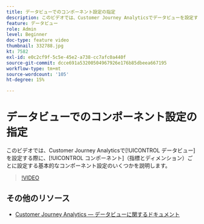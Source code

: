 ```yaml
---
title: データビューでのコンポーネント設定の指定
description: このビデオでは、Customer Journey Analyticsでデータビューを設定する際に、各コンポーネント（指標およびディメンション）に設定する基本的なコンポーネント設定のいくつかを説明します。
feature: データビュー
role: Admin
level: Beginner
doc-type: feature video
thumbnail: 332788.jpg
kt: 7582
exl-id: e0c2cf9f-5c5e-45e2-a738-cc7afc0a440f
source-git-commit: dcce691a53200504967926e176b85dbeea667195
workflow-type: tm+mt
source-wordcount: '105'
ht-degree: 15%

---
```


# データビューでのコンポーネント設定の指定

このビデオでは、Customer Journey Analyticsで[!UICONTROL データビュー]を設定する際に、[!UICONTROL コンポーネント]（指標とディメンション）ごとに設定する基本的なコンポーネント設定のいくつかを説明します。

>[!VIDEO](https://video.tv.adobe.com/v/332788/?quality=12&learn=on)

## その他のリソース

* [Customer Journey Analytics — データビューに関するドキュメント](https://experienceleague.adobe.com/docs/analytics-platform/using/cja-dataviews/create-dataview.html)
